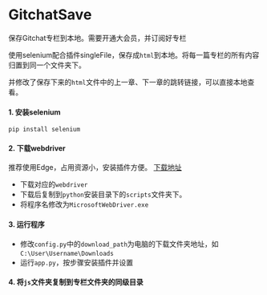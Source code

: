 # GitchatSave

保存Gitchat专栏到本地。需要开通大会员，并订阅好专栏

使用selenium配合插件singleFile，保存成`html`到本地。将每一篇专栏的所有内容归置到同一个文件夹下。

并修改了保存下来的`html`文件中的上一章、下一章的跳转链接，可以直接本地查看。

#### 1. 安装selenium

```
pip install selenium
```

#### 2. 下载webdriver

推荐使用Edge，占用资源小，安装插件方便。 [下载地址](https://developer.microsoft.com/en-us/microsoft-edge/tools/webdriver/)

- 下载对应的`webdriver`
- 下载后复制到`python`安装目录下的`scripts`文件夹下。
- 将程序名修改为`MicrosoftWebDriver.exe`

#### 3. 运行程序

- 修改`config.py`中的`download_path`为电脑的下载文件夹地址，如`C:\User\Username\Downloads`
- 运行`app.py`，按步骤安装插件并设置

#### 4. 将`js`文件夹复制到专栏文件夹的同级目录
